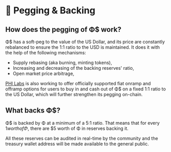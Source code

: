 # 📍 Pegging & Backing

## How does the pegging of Φ$ work?

Φ$ has a soft-peg to the value of the US Dollar, and its price are constantly rebalanced to ensure the 1:1 ratio to the USD is maintained. It does it with the help of the following mechanisms:

* Supply rebasing (aka burning, minting tokens),
* Increasing and decreasing of the backing reserves' ratio,
* Open market price arbitrage,

[PHI Labs](https://philabs.org) is also working to offer officially supported fiat onramp and offramp options for users to buy in and cash out of Φ$ on a fixed 1:1 ratio to the US Dollar, which will further strengthen its pegging on-chain.

## What backs Φ$?

Φ$ is backed by Φ at a minimum of a 5:1 ratio. That means that for every $1 worth of Φ$, there are $5 worth of Φ in reserves backing it.

All these reserves can be audited in real-time by the community and the treasury wallet address will be made available to the general public.
